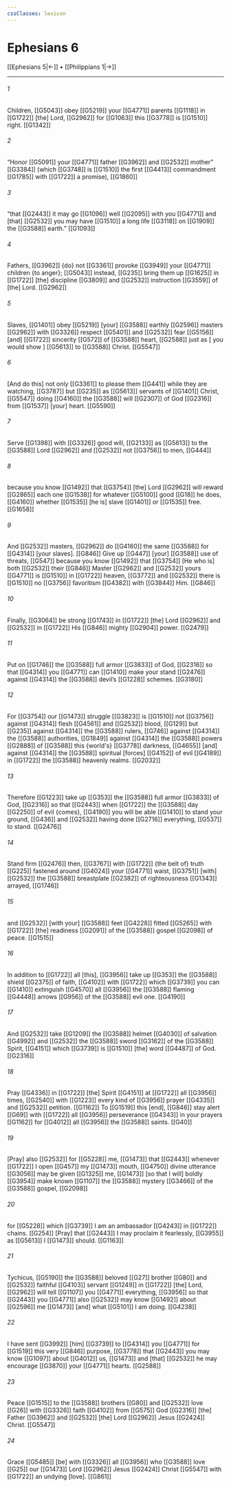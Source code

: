 ```yaml
---
cssClasses: lexicon
---
```


# Ephesians 6

[[Ephesians 5|←]] • [[Philippians 1|→]]

---

###### 1
Children, [[G5043]] obey [[G5219]] your [[G4771]] parents [[G1118]] in [[G1722]] [the] Lord, [[G2962]] for [[G1063]] this [[G3778]] is [[G1510]] right. [[G1342]]

###### 2
“Honor [[G5091]] your [[G4771]] father [[G3962]] and [[G2532]] mother” [[G3384]] (which [[G3748]] is [[G1510]] the first [[G4413]] commandment [[G1785]] with [[G1722]] a promise), [[G1860]]

###### 3
“that [[G2443]] it may go [[G1096]] well [[G2095]] with you [[G4771]] and [that] [[G2532]] you may have [[G1510]] a long life [[G3118]] on [[G1909]] the [[G3588]] earth.” [[G1093]]

###### 4
Fathers, [[G3962]] {do} not [[G3361]] provoke [[G3949]] your [[G4771]] children {to anger}; [[G5043]] instead, [[G235]] bring them up [[G1625]] in [[G1722]] [the] discipline [[G3809]] and [[G2532]] instruction [[G3559]] of [the] Lord. [[G2962]]

###### 5
Slaves, [[G1401]] obey [[G5219]] [your] [[G3588]] earthly [[G2596]] masters [[G2962]] with [[G3326]] respect [[G5401]] and [[G2532]] fear [[G5156]] [and] [[G1722]] sincerity [[G572]] of [[G3588]] heart, [[G2588]] just as [ you would show ] [[G5613]] to [[G3588]] Christ. [[G5547]]

###### 6
[And do this] not only [[G3361]] to please them [[G441]] while they are watching, [[G3787]] but [[G235]] as [[G5613]] servants of [[G1401]] Christ, [[G5547]] doing [[G4160]] the [[G3588]] will [[G2307]] of God [[G2316]] from [[G1537]] [your] heart. [[G5590]]

###### 7
Serve [[G1398]] with [[G3326]] good will, [[G2133]] as [[G5613]] to the [[G3588]] Lord [[G2962]] and [[G2532]] not [[G3756]] to men, [[G444]]

###### 8
because you know [[G1492]] that [[G3754]] [the] Lord [[G2962]] will reward [[G2865]] each one [[G1538]] for whatever [[G5100]] good [[G18]] he does, [[G4160]] whether [[G1535]] [he is] slave [[G1401]] or [[G1535]] free. [[G1658]]

###### 9
And [[G2532]] masters, [[G2962]] do [[G4160]] the same [[G3588]] for [[G4314]] [your slaves]. [[G846]] Give up [[G447]] [your] [[G3588]] use of threats, [[G547]] because you know [[G1492]] that [[G3754]] [He who is] both [[G2532]] their [[G846]] Master [[G2962]] and [[G2532]] yours [[G4771]] is [[G1510]] in [[G1722]] heaven, [[G3772]] and [[G2532]] there is [[G1510]] no [[G3756]] favoritism [[G4382]] with [[G3844]] Him. [[G846]]

###### 10
Finally, [[G3064]] be strong [[G1743]] in [[G1722]] [the] Lord [[G2962]] and [[G2532]] in [[G1722]] His [[G846]] mighty [[G2904]] power. [[G2479]]

###### 11
Put on [[G1746]] the [[G3588]] full armor [[G3833]] of God, [[G2316]] so that [[G4314]] you [[G4771]] can [[G1410]] make your stand [[G2476]] against [[G4314]] the [[G3588]] devil’s [[G1228]] schemes. [[G3180]]

###### 12
For [[G3754]] our [[G1473]] struggle [[G3823]] is [[G1510]] not [[G3756]] against [[G4314]] flesh [[G4561]] and [[G2532]] blood, [[G129]] but [[G235]] against [[G4314]] the [[G3588]] rulers, [[G746]] against [[G4314]] the [[G3588]] authorities, [[G1849]] against [[G4314]] the [[G3588]] powers [[G2888]] of [[G3588]] this {world's} [[G3778]] darkness, [[G4655]] [and] against [[G4314]] the [[G3588]] spiritual [forces] [[G4152]] of evil [[G4189]] in [[G1722]] the [[G3588]] heavenly realms. [[G2032]]

###### 13
Therefore [[G1223]] take up [[G353]] the [[G3588]] full armor [[G3833]] of God, [[G2316]] so that [[G2443]] when [[G1722]] the [[G3588]] day [[G2250]] of evil {comes}, [[G4190]] you will be able [[G1410]] to stand your ground, [[G436]] and [[G2532]] having done [[G2716]] everything, [[G537]] to stand. [[G2476]]

###### 14
Stand firm [[G2476]] then, [[G3767]] with [[G1722]] {the belt of} truth [[G225]] fastened around [[G4024]] your [[G4771]] waist, [[G3751]] [with] [[G2532]] the [[G3588]] breastplate [[G2382]] of righteousness [[G1343]] arrayed, [[G1746]]

###### 15
and [[G2532]] [with your] [[G3588]] feet [[G4228]] fitted [[G5265]] with [[G1722]] [the] readiness [[G2091]] of the [[G3588]] gospel [[G2098]] of peace. [[G1515]]

###### 16
In addition to [[G1722]] all [this], [[G3956]] take up [[G353]] the [[G3588]] shield [[G2375]] of faith, [[G4102]] with [[G1722]] which [[G3739]] you can [[G1410]] extinguish [[G4570]] all [[G3956]] the [[G3588]] flaming [[G4448]] arrows [[G956]] of the [[G3588]] evil one. [[G4190]]

###### 17
And [[G2532]] take [[G1209]] the [[G3588]] helmet [[G4030]] of salvation [[G4992]] and [[G2532]] the [[G3588]] sword [[G3162]] of the [[G3588]] Spirit, [[G4151]] which [[G3739]] is [[G1510]] [the] word [[G4487]] of God. [[G2316]]

###### 18
Pray [[G4336]] in [[G1722]] [the] Spirit [[G4151]] at [[G1722]] all [[G3956]] times, [[G2540]] with [[G1223]] every kind of [[G3956]] prayer [[G4335]] and [[G2532]] petition. [[G1162]] To [[G1519]] this [end], [[G846]] stay alert [[G69]] with [[G1722]] all [[G3956]] perseverance [[G4343]] in your prayers [[G1162]] for [[G4012]] all [[G3956]] the [[G3588]] saints. [[G40]]

###### 19
[Pray] also [[G2532]] for [[G5228]] me, [[G1473]] that [[G2443]] whenever [[G1722]] I open [[G457]] my [[G1473]] mouth, [[G4750]] divine utterance [[G3056]] may be given [[G1325]] me, [[G1473]] [so that I will] boldly [[G3954]] make known [[G1107]] the [[G3588]] mystery [[G3466]] of the [[G3588]] gospel, [[G2098]]

###### 20
for [[G5228]] which [[G3739]] I am an ambassador [[G4243]] in [[G1722]] chains. [[G254]] [Pray] that [[G2443]] I may proclaim it fearlessly, [[G3955]] as [[G5613]] I [[G1473]] should. [[G1163]]

###### 21
Tychicus, [[G5190]] the [[G3588]] beloved [[G27]] brother [[G80]] and [[G2532]] faithful [[G4103]] servant [[G1249]] in [[G1722]] [the] Lord, [[G2962]] will tell [[G1107]] you [[G4771]] everything, [[G3956]] so that [[G2443]] you [[G4771]] also [[G2532]] may know [[G1492]] about [[G2596]] me [[G1473]] [and] what [[G5101]] I am doing. [[G4238]]

###### 22
I have sent [[G3992]] [him] [[G3739]] to [[G4314]] you [[G4771]] for [[G1519]] this very [[G846]] purpose, [[G3778]] that [[G2443]] you may know [[G1097]] about [[G4012]] us, [[G1473]] and [that] [[G2532]] he may encourage [[G3870]] your [[G4771]] hearts. [[G2588]]

###### 23
Peace [[G1515]] to the [[G3588]] brothers [[G80]] and [[G2532]] love [[G26]] with [[G3326]] faith [[G4102]] from [[G575]] God [[G2316]] [the] Father [[G3962]] and [[G2532]] [the] Lord [[G2962]] Jesus [[G2424]] Christ. [[G5547]]

###### 24
Grace [[G5485]] [be] with [[G3326]] all [[G3956]] who [[G3588]] love [[G25]] our [[G1473]] Lord [[G2962]] Jesus [[G2424]] Christ [[G5547]] with [[G1722]] an undying [love]. [[G861]]


